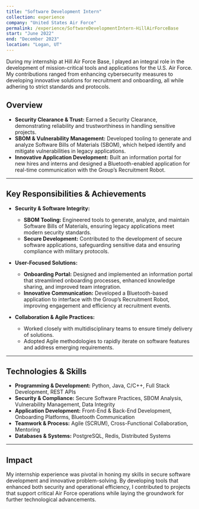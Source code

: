 ```yaml
---
title: "Software Development Intern"
collection: experience
company: "United States Air Force"
permalink: /experience/SoftwareDevelopmentIntern-HillAirForceBase
start: "June 2022"
end: "December 2023"
location: "Logan, UT"
---
```


During my internship at Hill Air Force Base, I played an integral role in the development of mission-critical tools and applications for the U.S. Air Force. My contributions ranged from enhancing cybersecurity measures to developing innovative solutions for recruitment and onboarding, all while adhering to strict standards and protocols.

## Overview

- **Security Clearance & Trust:** Earned a Security Clearance, demonstrating reliability and trustworthiness in handling sensitive projects.
- **SBOM & Vulnerability Management:** Developed tooling to generate and analyze Software Bills of Materials (SBOM), which helped identify and mitigate vulnerabilities in legacy applications.
- **Innovative Application Development:** Built an information portal for new hires and interns and designed a Bluetooth-enabled application for real-time communication with the Group’s Recruitment Robot.

---

## Key Responsibilities & Achievements

- **Security & Software Integrity:**
  - **SBOM Tooling:** Engineered tools to generate, analyze, and maintain Software Bills of Materials, ensuring legacy applications meet modern security standards.
  - **Secure Development:** Contributed to the development of secure software applications, safeguarding sensitive data and ensuring compliance with military protocols.

- **User-Focused Solutions:**
  - **Onboarding Portal:** Designed and implemented an information portal that streamlined onboarding processes, enhanced knowledge sharing, and improved team integration.
  - **Innovative Communication:** Developed a Bluetooth-based application to interface with the Group’s Recruitment Robot, improving engagement and efficiency at recruitment events.

- **Collaboration & Agile Practices:**
  - Worked closely with multidisciplinary teams to ensure timely delivery of solutions.
  - Adopted Agile methodologies to rapidly iterate on software features and address emerging requirements.

---

## Technologies & Skills

- **Programming & Development:** Python, Java, C/C++, Full Stack Development, REST APIs  
- **Security & Compliance:** Secure Software Practices, SBOM Analysis, Vulnerability Management, Data Integrity  
- **Application Development:** Front-End & Back-End Development, Onboarding Platforms, Bluetooth Communication  
- **Teamwork & Process:** Agile (SCRUM), Cross-Functional Collaboration, Mentoring  
- **Databases & Systems:** PostgreSQL, Redis, Distributed Systems

---

## Impact

My internship experience was pivotal in honing my skills in secure software development and innovative problem-solving. By developing tools that enhanced both security and operational efficiency, I contributed to projects that support critical Air Force operations while laying the groundwork for further technological advancements.
